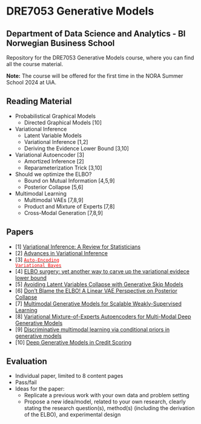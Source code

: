 # DRE7053 Generative Models
## Department of Data Science and Analytics - BI Norwegian Business School

Repository for the DRE7053 Generative Models course, where you can find all the course material.

**Note:** The course will be offered for the first time in the NORA Summer School 2024 at UiA. 

## Reading Material 
* Probabilistical Graphical Models
  - Directed Graphical Models [10] 
* Variational Inference 
  - Latent Variable Models
  - Variational Inference [1,2]
  - Deriving the Evidence Lower Bound [3,10]
* Variational Autoencoder [3]
  - Amortized Inference [2]
  - Reparameterization Trick [3,10]
* Should we optimize the ELBO?
  - Bound on Mutual Information [4,5,9]
  - Posterior Collapse [5,6]
* Multimodal Learning
  - Multimodal VAEs [7,8,9]
  - Product and Mixture of Experts [7,8]
  - Cross-Modal Generation [7,8,9]

## Papers
* [1] [Variational Inference: A Review for Statisticians](https://arxiv.org/abs/1601.00670)
* [2] [Advances in Variational Inference](https://arxiv.org/abs/1711.05597)
* [3] [<code style="color : red">Auto-Encoding Variational Bayes</code>](https://arxiv.org/abs/1312.6114)
* [4] [ELBO surgery: yet another way to carve up the variational evidece lower bound](http://approximateinference.org/accepted/HoffmanJohnson2016.pdf)
* [5] [Avoiding Latent Variables Collapse with Generative Skip Models](https://arxiv.org/abs/1807.04863)
* [6] [Don't Blame the ELBO! A Linear VAE Perspective on Posterior Collapse](https://arxiv.org/abs/1911.02469)
* [7] [Multimodal Generative Models for Scalable Weakly-Supervised Learning](https://arxiv.org/abs/1802.05335)
* [8] [Variational Mixture-of-Experts Autoencoders for Multi-Modal Deep Generative Models](https://arxiv.org/abs/1911.03393)
* [9] [Discriminative multimodal learning via conditional priors in generative models](https://doi.org/10.1016/j.neunet.2023.10.048)
* [10] [Deep Generative Models in Credit Scoring](https://munin.uit.no/handle/10037/20407)

## Evaluation 
* Individual paper, limited to 8 content pages
* Pass/fail
* Ideas for the paper: 
  - Replicate a previous work with your own data and problem setting 
  - Propose a new idea/model, related to your own research, clearly stating the research question(s), method(s) (including the derivation of the ELBO), and experimental design
